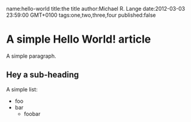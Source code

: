 name:hello-world
title:the title
author:Michael R. Lange
date:2012-03-03 23:59:00 GMT+0100
tags:one,two,three,four
published:false

# A simple Hello World! article

A simple paragraph.

## Hey a sub-heading

A simple list:

* foo
* bar
    * foobar
